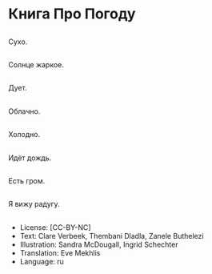 # Книга Про Погоду

##
Сухо.

##
Cолнце жаркое.

##
Дует.

##
Oблачно.

##
Холодно.

##
Идёт дождь.

##
Есть гром.

##
Я вижу радугу.

##
* License: [CC-BY-NC]
* Text: Clare Verbeek, Thembani Dladla, Zanele Buthelezi
* Illustration: Sandra McDougall, Ingrid Schechter
* Translation: Eve Mekhlis
* Language: ru
